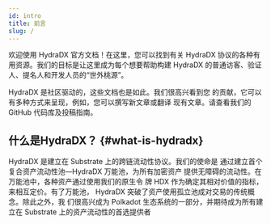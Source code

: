 ```yaml
---
id: intro
title: 前言
slug: /
---
```


欢迎使用 HydraDX 官方文档！在这里，您可以找到有关 HydraDX
协议的各种有用资源。我们的目标是让这里成为每个想要帮助构建
HydraDX 的普通访客、验证人、提名人和开发人员的“世外桃源”。

HydraDX 是社区驱动的，这些文档也是如此。我们很高兴看到您
的贡献，它可以有多种方式来呈现，例如，您可以撰写新文章或翻译
现有文章。请查看我们的 GitHub 代码库及投稿指南。

## 什么是HydraDX？ {#what-is-hydradx}

HydraDX 是建立在 Substrate 上的跨链流动性协议。我们的使命是
通过建立首个复合资产流动性池—HydraDX 万能池，为所有加密资产
提供无障碍的流动性。在万能池中，各种资产通过使用我们的原生令
牌 HDX 作为确定其相对价值的指标，来相互定价。有了万能池，
HydraDX 突破了资产使用孤立池成对交易的传统概念。除此之外，我
们很高兴成为 Polkadot 生态系统的一部分，并期待成为所有建立在
Substrate 上的资产流动性的首选提供者
